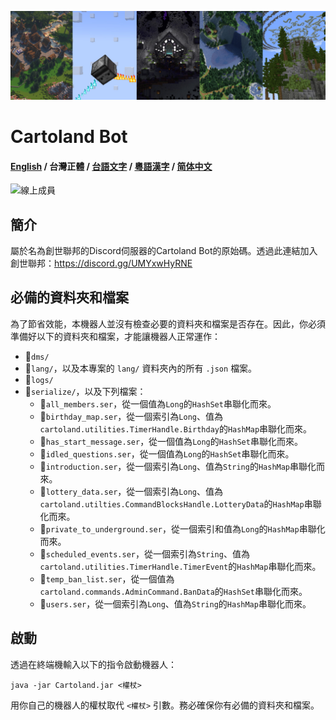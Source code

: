 ![Banner](Banner.jpg)

# Cartoland Bot
#### [English](https://github.com/AlexCai2019/Cartoland/blob/master/readme/README.md) / 台灣正體 / [台語文字](https://github.com/AlexCai2019/Cartoland/blob/master/readme/README_ta.md) / [粵語漢字](https://github.com/AlexCai2019/Cartoland/blob/master/readme/README_hk.md) / [简体中文](https://github.com/AlexCai2019/Cartoland/blob/master/readme/README_cn.md)

![線上成員](https://discord.com/api/guilds/886936474723950603/widget.png)

## 簡介
屬於名為創世聯邦的Discord伺服器的Cartoland Bot的原始碼。透過此連結加入創世聯邦：https://discord.gg/UMYxwHyRNE

## 必備的資料夾和檔案
為了節省效能，本機器人並沒有檢查必要的資料夾和檔案是否存在。因此，你必須準備好以下的資料夾和檔案，才能讓機器人正常運作：
- 📁`dms/`
- 📁`lang/`，以及本專案的 `lang/` 資料夾內的所有 `.json` 檔案。
- 📁`logs/`
- 📁`serialize/`，以及下列檔案：
  - 📄`all_members.ser`，從一個值為`Long`的`HashSet`串聯化而來。
  - 📄`birthday_map.ser`，從一個索引為`Long`、值為`cartoland.utilities.TimerHandle.Birthday`的`HashMap`串聯化而來。
  - 📄`has_start_message.ser`，從一個值為`Long`的`HashSet`串聯化而來。
  - 📄`idled_questions.ser`，從一個值為`Long`的`HashSet`串聯化而來。
  - 📄`introduction.ser`，從一個索引為`Long`、值為`String`的`HashMap`串聯化而來。
  - 📄`lottery_data.ser`，從一個索引為`Long`、值為`cartoland.utilties.CommandBlocksHandle.LotteryData`的`HashMap`串聯化而來。
  - 📄`private_to_underground.ser`，從一個索引和值為`Long`的`HashMap`串聯化而來。
  - 📄`scheduled_events.ser`，從一個索引為`String`、值為`cartoland.utilities.TimerHandle.TimerEvent`的`HashMap`串聯化而來。
  - 📄`temp_ban_list.ser`，從一個值為`cartoland.commands.AdminCommand.BanData`的`HashSet`串聯化而來。
  - 📄`users.ser`，從一個索引為`Long`、值為`String`的`HashMap`串聯化而來。

## 啟動
透過在終端機輸入以下的指令啟動機器人：
```
java -jar Cartoland.jar <權杖>
```
用你自己的機器人的權杖取代 `<權杖>` 引數。務必確保你有必備的資料夾和檔案。